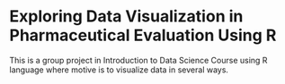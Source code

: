 # Exploring Data Visualization in Pharmaceutical Evaluation Using R
 This is a group project in Introduction to Data Science Course using R language where motive is to visualize data in several ways.
